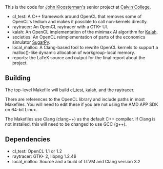 This is the code for [John Kloosterman's](http://jkloosterman.net) senior project at [Calvin College](http://cs.calvin.edu).

* cl_test: A C++ framework around OpenCL that removes some of OpenCL's tedium and makes it possible to call non-kernels directly.
* raytracer: An OpenCL raytracer with a GTK+ UI.
* kalah: An OpenCL implementation of the minimax AI algorithm for [Kalah](http://en.wikipedia.org/wiki/Kalah).
* societies: An OpenCL reimplementation of parts of the economics simulator [SugarPy](http://abs.calvin.edu/hg/sugarpy/).
* local_malloc: A Clang-based tool to rewrite OpenCL kernels to support a malloc()-like dynamic allocation of workgroup-local memory.
* reports: the LaTeX source and output for the final report about the project.

Building
--------
The top-level Makefile will build cl_test, kalah, and the raytracer.

There are references to the OpenCL library and include paths in most Makefiles. You will need to edit these if you are not using the AMD APP SDK on 64-bit Linux.

The Makefiles use Clang (clang++) as the default C++ compiler. If Clang is not installed, this will need to be changed to use GCC (g++).

Dependencies
------------
* cl_test: OpenCL 1.1 or 1.2
* raytracer: GTK+ 2, libpng 1.2.49
* local_malloc: Source and a build of LLVM and Clang version 3.2
